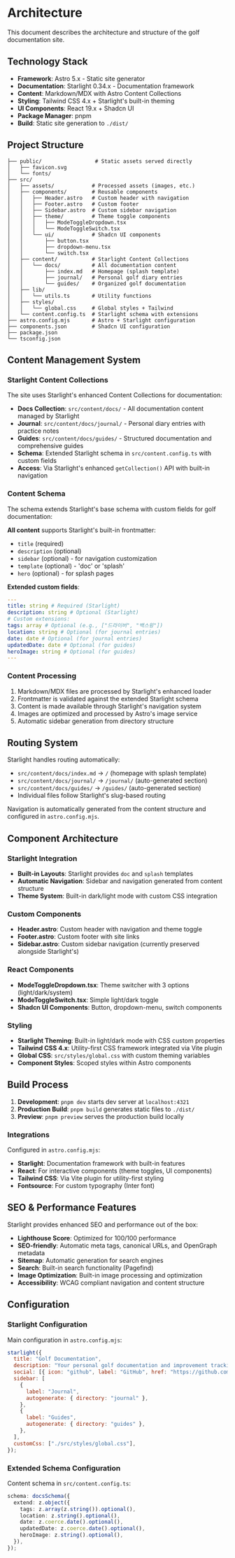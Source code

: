 # Architecture

This document describes the architecture and structure of the golf documentation site.

## Technology Stack

- **Framework**: Astro 5.x - Static site generator
- **Documentation**: Starlight 0.34.x - Documentation framework
- **Content**: Markdown/MDX with Astro Content Collections
- **Styling**: Tailwind CSS 4.x + Starlight's built-in theming
- **UI Components**: React 19.x + Shadcn UI
- **Package Manager**: pnpm
- **Build**: Static site generation to `./dist/`

## Project Structure

```text
├── public/                 # Static assets served directly
│   ├── favicon.svg
│   └── fonts/
├── src/
│   ├── assets/            # Processed assets (images, etc.)
│   ├── components/        # Reusable components
│   │   ├── Header.astro   # Custom header with navigation
│   │   ├── Footer.astro   # Custom footer
│   │   ├── Sidebar.astro  # Custom sidebar navigation
│   │   ├── theme/         # Theme toggle components
│   │   │   ├── ModeToggleDropdown.tsx
│   │   │   └── ModeToggleSwitch.tsx
│   │   └── ui/            # Shadcn UI components
│   │       ├── button.tsx
│   │       ├── dropdown-menu.tsx
│   │       └── switch.tsx
│   ├── content/           # Starlight Content Collections
│   │   └── docs/          # All documentation content
│   │       ├── index.md   # Homepage (splash template)
│   │       ├── journal/   # Personal golf diary entries
│   │       └── guides/    # Organized golf documentation
│   ├── lib/
│   │   └── utils.ts       # Utility functions
│   ├── styles/
│   │   └── global.css     # Global styles + Tailwind
│   └── content.config.ts  # Starlight schema with extensions
├── astro.config.mjs       # Astro + Starlight configuration
├── components.json        # Shadcn UI configuration
├── package.json
└── tsconfig.json
```

## Content Management System

### Starlight Content Collections

The site uses Starlight's enhanced Content Collections for documentation:

- **Docs Collection**: `src/content/docs/` - All documentation content managed by Starlight
- **Journal**: `src/content/docs/journal/` - Personal diary entries with practice notes
- **Guides**: `src/content/docs/guides/` - Structured documentation and comprehensive guides
- **Schema**: Extended Starlight schema in `src/content.config.ts` with custom fields
- **Access**: Via Starlight's enhanced `getCollection()` API with built-in navigation

### Content Schema

The schema extends Starlight's base schema with custom fields for golf documentation:

**All content** supports Starlight's built-in frontmatter:

- `title` (required)
- `description` (optional)
- `sidebar` (optional) - for navigation customization
- `template` (optional) - 'doc' or 'splash'
- `hero` (optional) - for splash pages

**Extended custom fields**:

```yaml
---
title: string # Required (Starlight)
description: string # Optional (Starlight)
# Custom extensions:
tags: array # Optional (e.g., ["드라이버", "백스윙"])
location: string # Optional (for journal entries)
date: date # Optional (for journal entries)
updatedDate: date # Optional (for guides)
heroImage: string # Optional (for guides)
---
```

### Content Processing

1. Markdown/MDX files are processed by Starlight's enhanced loader
2. Frontmatter is validated against the extended Starlight schema
3. Content is made available through Starlight's navigation system
4. Images are optimized and processed by Astro's image service
5. Automatic sidebar generation from directory structure

## Routing System

Starlight handles routing automatically:

- `src/content/docs/index.md` → `/` (homepage with splash template)
- `src/content/docs/journal/` → `/journal/` (auto-generated section)
- `src/content/docs/guides/` → `/guides/` (auto-generated section)
- Individual files follow Starlight's slug-based routing

Navigation is automatically generated from the content structure and configured in `astro.config.mjs`.

## Component Architecture

### Starlight Integration

- **Built-in Layouts**: Starlight provides `doc` and `splash` templates
- **Automatic Navigation**: Sidebar and navigation generated from content structure
- **Theme System**: Built-in dark/light mode with custom CSS integration

### Custom Components

- **Header.astro**: Custom header with navigation and theme toggle
- **Footer.astro**: Custom footer with site links
- **Sidebar.astro**: Custom sidebar navigation (currently preserved alongside Starlight's)

### React Components

- **ModeToggleDropdown.tsx**: Theme switcher with 3 options (light/dark/system)
- **ModeToggleSwitch.tsx**: Simple light/dark toggle
- **Shadcn UI Components**: Button, dropdown-menu, switch components

### Styling

- **Starlight Theming**: Built-in light/dark mode with CSS custom properties
- **Tailwind CSS 4.x**: Utility-first CSS framework integrated via Vite plugin
- **Global CSS**: `src/styles/global.css` with custom theming variables
- **Component Styles**: Scoped styles within Astro components

## Build Process

1. **Development**: `pnpm dev` starts dev server at `localhost:4321`
2. **Production Build**: `pnpm build` generates static files to `./dist/`
3. **Preview**: `pnpm preview` serves the production build locally

### Integrations

Configured in `astro.config.mjs`:

- **Starlight**: Documentation framework with built-in features
- **React**: For interactive components (theme toggles, UI components)
- **Tailwind CSS**: Via Vite plugin for utility-first styling
- **Fontsource**: For custom typography (Inter font)

## SEO & Performance Features

Starlight provides enhanced SEO and performance out of the box:

- **Lighthouse Score**: Optimized for 100/100 performance
- **SEO-friendly**: Automatic meta tags, canonical URLs, and OpenGraph metadata
- **Sitemap**: Automatic generation for search engines
- **Search**: Built-in search functionality (Pagefind)
- **Image Optimization**: Built-in image processing and optimization
- **Accessibility**: WCAG compliant navigation and content structure

## Configuration

### Starlight Configuration

Main configuration in `astro.config.mjs`:

```javascript
starlight({
  title: "Golf Documentation",
  description: "Your personal golf documentation and improvement tracking",
  social: [{ icon: "github", label: "GitHub", href: "https://github.com" }],
  sidebar: [
    {
      label: "Journal",
      autogenerate: { directory: "journal" },
    },
    {
      label: "Guides",
      autogenerate: { directory: "guides" },
    },
  ],
  customCss: ["./src/styles/global.css"],
});
```

### Extended Schema Configuration

Content schema in `src/content.config.ts`:

```typescript
schema: docsSchema({
  extend: z.object({
    tags: z.array(z.string()).optional(),
    location: z.string().optional(),
    date: z.coerce.date().optional(),
    updatedDate: z.coerce.date().optional(),
    heroImage: z.string().optional(),
  }),
});
```
